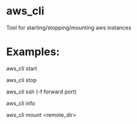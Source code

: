 # aws_cli
Tool for starting/stopping/mounting aws instances

# Examples:
aws_cli start <instance-name>
  
aws_cli stop <instance-name>
  
aws_cli ssh <instance-name>  (-f forward port)
  
aws_cli info <instance-name>
  
aws_cli mount <instance-name> <remote_dir> <local-dir>
  
